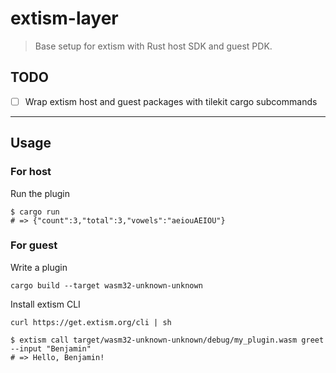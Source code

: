 # extism-layer

> Base setup for extism with Rust host SDK and guest PDK.

## TODO

- [ ] Wrap extism host and guest packages with tilekit cargo subcommands

---

## Usage

### For host

Run the plugin

```shell
$ cargo run
# => {"count":3,"total":3,"vowels":"aeiouAEIOU"}
```

### For guest

Write a plugin

```shell
cargo build --target wasm32-unknown-unknown
```

Install extism CLI

```shell
curl https://get.extism.org/cli | sh
```

```shell
$ extism call target/wasm32-unknown-unknown/debug/my_plugin.wasm greet --input "Benjamin"
# => Hello, Benjamin!
```
